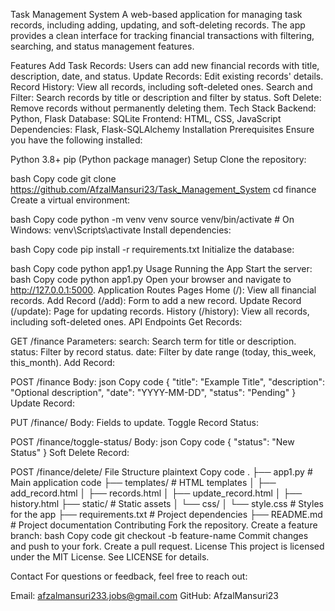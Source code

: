 Task Management System
A web-based application for managing task records, including adding, updating, and soft-deleting records. The app provides a clean interface for tracking financial transactions with filtering, searching, and status management features.

Features
Add Task Records: Users can add new financial records with title, description, date, and status.
Update Records: Edit existing records' details.
Record History: View all records, including soft-deleted ones.
Search and Filter: Search records by title or description and filter by status.
Soft Delete: Remove records without permanently deleting them.
Tech Stack
Backend: Python, Flask
Database: SQLite
Frontend: HTML, CSS, JavaScript
Dependencies: Flask, Flask-SQLAlchemy
Installation
Prerequisites
Ensure you have the following installed:

Python 3.8+
pip (Python package manager)
Setup
Clone the repository:

bash
Copy code
git clone https://github.com/AfzalMansuri23/Task_Management_System
cd finance
Create a virtual environment:

bash
Copy code
python -m venv venv
source venv/bin/activate   # On Windows: venv\Scripts\activate
Install dependencies:

bash
Copy code
pip install -r requirements.txt
Initialize the database:

bash
Copy code
python app1.py
Usage
Running the App
Start the server:
bash
Copy code
python app1.py
Open your browser and navigate to http://127.0.0.1:5000.
Application Routes
Pages
Home (/): View all financial records.
Add Record (/add): Form to add a new record.
Update Record (/update): Page for updating records.
History (/history): View all records, including soft-deleted ones.
API Endpoints
Get Records:

GET /finance
Parameters:
search: Search term for title or description.
status: Filter by record status.
date: Filter by date range (today, this_week, this_month).
Add Record:

POST /finance
Body:
json
Copy code
{
  "title": "Example Title",
  "description": "Optional description",
  "date": "YYYY-MM-DD",
  "status": "Pending"
}
Update Record:

PUT /finance/<id>
Body: Fields to update.
Toggle Record Status:

POST /finance/toggle-status/<id>
Body:
json
Copy code
{
  "status": "New Status"
}
Soft Delete Record:

POST /finance/delete/<id>
File Structure
plaintext
Copy code
.
├── app1.py              # Main application code
├── templates/           # HTML templates
│   ├── add_record.html
│   ├── records.html
│   ├── update_record.html
│   ├── history.html
├── static/              # Static assets
│   └── css/
│       └── style.css    # Styles for the app
├── requirements.txt     # Project dependencies
├── README.md            # Project documentation
Contributing
Fork the repository.
Create a feature branch:
bash
Copy code
git checkout -b feature-name
Commit changes and push to your fork.
Create a pull request.
License
This project is licensed under the MIT License. See LICENSE for details.

Contact
For questions or feedback, feel free to reach out:

Email: afzalmansuri233.jobs@gmail.com
GitHub: AfzalMansuri23
